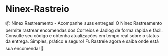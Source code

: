 # Ninex-Rastreio
📦 Ninex Rastreamento - Acompanhe suas entregas!  O Ninex Rastreamento permite rastrear encomendas dos Correios e Jadlog de forma rápida e fácil. Consulte seu código e obtenha atualizações em tempo real sobre o status da entrega. Simples, prático e seguro!  🔍 Rastreie agora e saiba onde está sua encomenda! 🚀
